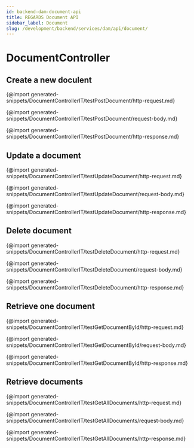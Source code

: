 ```yaml
---
id: backend-dam-document-api
title: REGARDS Document API
sidebar_label: Document
slug: /development/backend/services/dam/api/document/
---
```



# DocumentController

## Create a new doculent

{@import generated-snippets/DocumentControllerIT/testPostDocument/http-request.md}

{@import generated-snippets/DocumentControllerIT/testPostDocument/request-body.md}

{@import generated-snippets/DocumentControllerIT/testPostDocument/http-response.md}

## Update a document

{@import generated-snippets/DocumentControllerIT/testUpdateDocument/http-request.md}

{@import generated-snippets/DocumentControllerIT/testUpdateDocument/request-body.md}

{@import generated-snippets/DocumentControllerIT/testUpdateDocument/http-response.md}

## Delete document

{@import generated-snippets/DocumentControllerIT/testDeleteDocument/http-request.md}

{@import generated-snippets/DocumentControllerIT/testDeleteDocument/request-body.md}

{@import generated-snippets/DocumentControllerIT/testDeleteDocument/http-response.md}

## Retrieve one document

{@import generated-snippets/DocumentControllerIT/testGetDocumentById/http-request.md}

{@import generated-snippets/DocumentControllerIT/testGetDocumentById/request-body.md}

{@import generated-snippets/DocumentControllerIT/testGetDocumentById/http-response.md}

## Retrieve documents

{@import generated-snippets/DocumentControllerIT/testGetAllDocuments/http-request.md}

{@import generated-snippets/DocumentControllerIT/testGetAllDocuments/request-body.md}

{@import generated-snippets/DocumentControllerIT/testGetAllDocuments/http-response.md}
